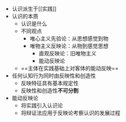 - 认识派生于[[实践]]
- 认识的本质
	- 认识是什么
	- 不同观点
		- 唯心主义先验论：从思想感觉到物
		- 唯物主义反映论：从物到感觉思想
			- 直观反映论：旧唯物主义
			- 能动反映论
	- ==主体在实践基础上对客体的能动反映==
- 任何认知行为同时由反映性和创造性
	- 反映特征具有基本规定性
	- 反映性和创造性**不可分割**
- 能动反映论
	- 将实践引入认识论
	- 将辩证法应用于反映论考察认识的发展过程